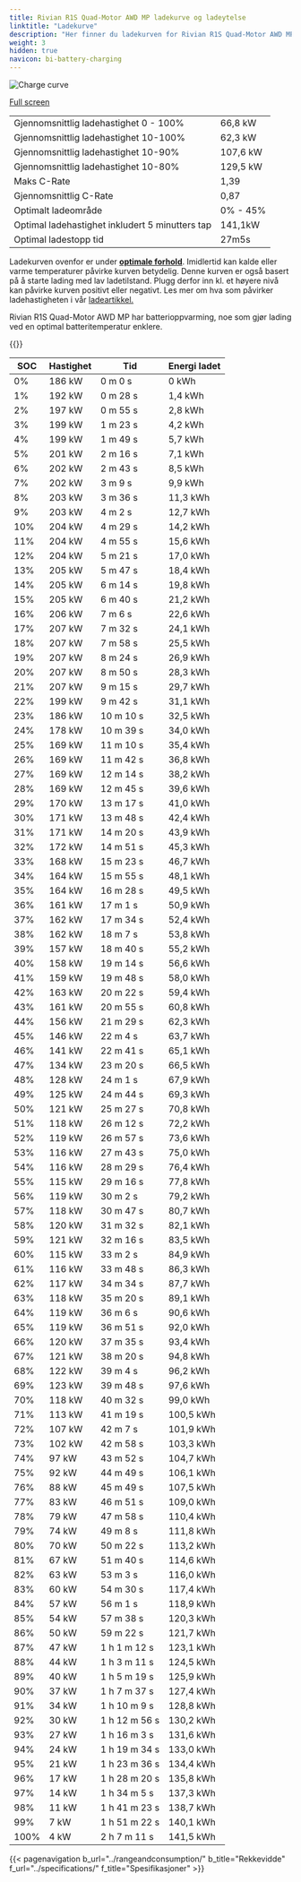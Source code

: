 ```yaml
---
title: Rivian R1S Quad-Motor AWD MP ladekurve og ladeytelse
linktitle: "Ladekurve"
description: "Her finner du ladekurven for Rivian R1S Quad-Motor AWD MP."
weight: 3
hidden: true
navicon: bi-battery-charging
---
```

<!-- markdownlint-disable MD033 -->
<img src="/images/models/rivian/r1/r1s_quad-motor_awd_mp/chargingcurve.svg" alt="Charge curve" class="img-fluid">

[Full screen](/images/models/rivian/r1/r1s_quad-motor_awd_mp/chargingcurve.svg)


<table class="table table-striped border">
<tbody>
<tr>
<td>Gjennomsnittlig ladehastighet 0 - 100%</td><td>66,8 kW</td>
</tr>
<tr>
<td>Gjennomsnittlig ladehastighet 10-100%</td><td>62,3 kW</td>
</tr>
<tr>
<td>Gjennomsnittlig ladehastighet 10-90%</td><td>107,6 kW</td>
</tr>
<tr>
<td>Gjennomsnittlig ladehastighet 10-80%</td><td>129,5 kW</td>
</tr>
<tr>
<td>Maks C-Rate</td><td>1,39</td>
</tr>
<tr>
<td>Gjennomsnittlig C-Rate</td><td>0,87</td>
</tr>
<tr>
<td>Optimalt ladeområde</td><td>0% - 45%</td>
</tr>
<tr>
<td>Optimal ladehastighet inkludert 5 minutters tap</td><td>141,1kW</td>
</tr>
<tr>
<td>Optimal ladestopp tid</td><td>27m5s</td>
</tr>
</tbody>
</table>


Ladekurven ovenfor er under **[optimale forhold](../../../../../technology/battery/charging/#temperatur)**. Imidlertid kan kalde eller varme temperaturer påvirke kurven betydelig. Denne kurven er også basert på å starte lading med lav ladetilstand. Plugg derfor inn kl. et høyere nivå kan påvirke kurven positivt eller negativt. Les mer om hva som påvirker ladehastigheten i vår [ladeartikkel.](../../../../../technology/battery/charging/)


Rivian R1S Quad-Motor AWD MP har batterioppvarming, noe som gjør lading ved en optimal batteritemperatur enklere.


{{<evkxdisplayaddarticle />}}
<table class="table table-striped border">
<thead>
<tr><th>SOC</th><th>Hastighet</th><th>Tid</th><th>Energi ladet</th></tr>
</thead>
<tbody>
<tr>
<td>0%</td><td>186 kW</td><td> 0 m 0 s </td><td>0 kWh </td>
</tr>
<tr>
<td>1%</td><td>192 kW</td><td> 0 m 28 s </td><td>1,4 kWh </td>
</tr>
<tr>
<td>2%</td><td>197 kW</td><td> 0 m 55 s </td><td>2,8 kWh </td>
</tr>
<tr>
<td>3%</td><td>199 kW</td><td> 1 m 23 s </td><td>4,2 kWh </td>
</tr>
<tr>
<td>4%</td><td>199 kW</td><td> 1 m 49 s </td><td>5,7 kWh </td>
</tr>
<tr>
<td>5%</td><td>201 kW</td><td> 2 m 16 s </td><td>7,1 kWh </td>
</tr>
<tr>
<td>6%</td><td>202 kW</td><td> 2 m 43 s </td><td>8,5 kWh </td>
</tr>
<tr>
<td>7%</td><td>202 kW</td><td> 3 m 9 s </td><td>9,9 kWh </td>
</tr>
<tr>
<td>8%</td><td>203 kW</td><td> 3 m 36 s </td><td>11,3 kWh </td>
</tr>
<tr>
<td>9%</td><td>203 kW</td><td> 4 m 2 s </td><td>12,7 kWh </td>
</tr>
<tr>
<td>10%</td><td>204 kW</td><td> 4 m 29 s </td><td>14,2 kWh </td>
</tr>
<tr>
<td>11%</td><td>204 kW</td><td> 4 m 55 s </td><td>15,6 kWh </td>
</tr>
<tr>
<td>12%</td><td>204 kW</td><td> 5 m 21 s </td><td>17,0 kWh </td>
</tr>
<tr>
<td>13%</td><td>205 kW</td><td> 5 m 47 s </td><td>18,4 kWh </td>
</tr>
<tr>
<td>14%</td><td>205 kW</td><td> 6 m 14 s </td><td>19,8 kWh </td>
</tr>
<tr>
<td>15%</td><td>205 kW</td><td> 6 m 40 s </td><td>21,2 kWh </td>
</tr>
<tr>
<td>16%</td><td>206 kW</td><td> 7 m 6 s </td><td>22,6 kWh </td>
</tr>
<tr>
<td>17%</td><td>207 kW</td><td> 7 m 32 s </td><td>24,1 kWh </td>
</tr>
<tr>
<td>18%</td><td>207 kW</td><td> 7 m 58 s </td><td>25,5 kWh </td>
</tr>
<tr>
<td>19%</td><td>207 kW</td><td> 8 m 24 s </td><td>26,9 kWh </td>
</tr>
<tr>
<td>20%</td><td>207 kW</td><td> 8 m 50 s </td><td>28,3 kWh </td>
</tr>
<tr>
<td>21%</td><td>207 kW</td><td> 9 m 15 s </td><td>29,7 kWh </td>
</tr>
<tr>
<td>22%</td><td>199 kW</td><td> 9 m 42 s </td><td>31,1 kWh </td>
</tr>
<tr>
<td>23%</td><td>186 kW</td><td> 10 m 10 s </td><td>32,5 kWh </td>
</tr>
<tr>
<td>24%</td><td>178 kW</td><td> 10 m 39 s </td><td>34,0 kWh </td>
</tr>
<tr>
<td>25%</td><td>169 kW</td><td> 11 m 10 s </td><td>35,4 kWh </td>
</tr>
<tr>
<td>26%</td><td>169 kW</td><td> 11 m 42 s </td><td>36,8 kWh </td>
</tr>
<tr>
<td>27%</td><td>169 kW</td><td> 12 m 14 s </td><td>38,2 kWh </td>
</tr>
<tr>
<td>28%</td><td>169 kW</td><td> 12 m 45 s </td><td>39,6 kWh </td>
</tr>
<tr>
<td>29%</td><td>170 kW</td><td> 13 m 17 s </td><td>41,0 kWh </td>
</tr>
<tr>
<td>30%</td><td>171 kW</td><td> 13 m 48 s </td><td>42,4 kWh </td>
</tr>
<tr>
<td>31%</td><td>171 kW</td><td> 14 m 20 s </td><td>43,9 kWh </td>
</tr>
<tr>
<td>32%</td><td>172 kW</td><td> 14 m 51 s </td><td>45,3 kWh </td>
</tr>
<tr>
<td>33%</td><td>168 kW</td><td> 15 m 23 s </td><td>46,7 kWh </td>
</tr>
<tr>
<td>34%</td><td>164 kW</td><td> 15 m 55 s </td><td>48,1 kWh </td>
</tr>
<tr>
<td>35%</td><td>164 kW</td><td> 16 m 28 s </td><td>49,5 kWh </td>
</tr>
<tr>
<td>36%</td><td>161 kW</td><td> 17 m 1 s </td><td>50,9 kWh </td>
</tr>
<tr>
<td>37%</td><td>162 kW</td><td> 17 m 34 s </td><td>52,4 kWh </td>
</tr>
<tr>
<td>38%</td><td>162 kW</td><td> 18 m 7 s </td><td>53,8 kWh </td>
</tr>
<tr>
<td>39%</td><td>157 kW</td><td> 18 m 40 s </td><td>55,2 kWh </td>
</tr>
<tr>
<td>40%</td><td>158 kW</td><td> 19 m 14 s </td><td>56,6 kWh </td>
</tr>
<tr>
<td>41%</td><td>159 kW</td><td> 19 m 48 s </td><td>58,0 kWh </td>
</tr>
<tr>
<td>42%</td><td>163 kW</td><td> 20 m 22 s </td><td>59,4 kWh </td>
</tr>
<tr>
<td>43%</td><td>161 kW</td><td> 20 m 55 s </td><td>60,8 kWh </td>
</tr>
<tr>
<td>44%</td><td>156 kW</td><td> 21 m 29 s </td><td>62,3 kWh </td>
</tr>
<tr>
<td>45%</td><td>146 kW</td><td> 22 m 4 s </td><td>63,7 kWh </td>
</tr>
<tr>
<td>46%</td><td>141 kW</td><td> 22 m 41 s </td><td>65,1 kWh </td>
</tr>
<tr>
<td>47%</td><td>134 kW</td><td> 23 m 20 s </td><td>66,5 kWh </td>
</tr>
<tr>
<td>48%</td><td>128 kW</td><td> 24 m 1 s </td><td>67,9 kWh </td>
</tr>
<tr>
<td>49%</td><td>125 kW</td><td> 24 m 44 s </td><td>69,3 kWh </td>
</tr>
<tr>
<td>50%</td><td>121 kW</td><td> 25 m 27 s </td><td>70,8 kWh </td>
</tr>
<tr>
<td>51%</td><td>118 kW</td><td> 26 m 12 s </td><td>72,2 kWh </td>
</tr>
<tr>
<td>52%</td><td>119 kW</td><td> 26 m 57 s </td><td>73,6 kWh </td>
</tr>
<tr>
<td>53%</td><td>116 kW</td><td> 27 m 43 s </td><td>75,0 kWh </td>
</tr>
<tr>
<td>54%</td><td>116 kW</td><td> 28 m 29 s </td><td>76,4 kWh </td>
</tr>
<tr>
<td>55%</td><td>115 kW</td><td> 29 m 16 s </td><td>77,8 kWh </td>
</tr>
<tr>
<td>56%</td><td>119 kW</td><td> 30 m 2 s </td><td>79,2 kWh </td>
</tr>
<tr>
<td>57%</td><td>118 kW</td><td> 30 m 47 s </td><td>80,7 kWh </td>
</tr>
<tr>
<td>58%</td><td>120 kW</td><td> 31 m 32 s </td><td>82,1 kWh </td>
</tr>
<tr>
<td>59%</td><td>121 kW</td><td> 32 m 16 s </td><td>83,5 kWh </td>
</tr>
<tr>
<td>60%</td><td>115 kW</td><td> 33 m 2 s </td><td>84,9 kWh </td>
</tr>
<tr>
<td>61%</td><td>116 kW</td><td> 33 m 48 s </td><td>86,3 kWh </td>
</tr>
<tr>
<td>62%</td><td>117 kW</td><td> 34 m 34 s </td><td>87,7 kWh </td>
</tr>
<tr>
<td>63%</td><td>118 kW</td><td> 35 m 20 s </td><td>89,1 kWh </td>
</tr>
<tr>
<td>64%</td><td>119 kW</td><td> 36 m 6 s </td><td>90,6 kWh </td>
</tr>
<tr>
<td>65%</td><td>119 kW</td><td> 36 m 51 s </td><td>92,0 kWh </td>
</tr>
<tr>
<td>66%</td><td>120 kW</td><td> 37 m 35 s </td><td>93,4 kWh </td>
</tr>
<tr>
<td>67%</td><td>121 kW</td><td> 38 m 20 s </td><td>94,8 kWh </td>
</tr>
<tr>
<td>68%</td><td>122 kW</td><td> 39 m 4 s </td><td>96,2 kWh </td>
</tr>
<tr>
<td>69%</td><td>123 kW</td><td> 39 m 48 s </td><td>97,6 kWh </td>
</tr>
<tr>
<td>70%</td><td>118 kW</td><td> 40 m 32 s </td><td>99,0 kWh </td>
</tr>
<tr>
<td>71%</td><td>113 kW</td><td> 41 m 19 s </td><td>100,5 kWh </td>
</tr>
<tr>
<td>72%</td><td>107 kW</td><td> 42 m 7 s </td><td>101,9 kWh </td>
</tr>
<tr>
<td>73%</td><td>102 kW</td><td> 42 m 58 s </td><td>103,3 kWh </td>
</tr>
<tr>
<td>74%</td><td>97 kW</td><td> 43 m 52 s </td><td>104,7 kWh </td>
</tr>
<tr>
<td>75%</td><td>92 kW</td><td> 44 m 49 s </td><td>106,1 kWh </td>
</tr>
<tr>
<td>76%</td><td>88 kW</td><td> 45 m 49 s </td><td>107,5 kWh </td>
</tr>
<tr>
<td>77%</td><td>83 kW</td><td> 46 m 51 s </td><td>109,0 kWh </td>
</tr>
<tr>
<td>78%</td><td>79 kW</td><td> 47 m 58 s </td><td>110,4 kWh </td>
</tr>
<tr>
<td>79%</td><td>74 kW</td><td> 49 m 8 s </td><td>111,8 kWh </td>
</tr>
<tr>
<td>80%</td><td>70 kW</td><td> 50 m 22 s </td><td>113,2 kWh </td>
</tr>
<tr>
<td>81%</td><td>67 kW</td><td> 51 m 40 s </td><td>114,6 kWh </td>
</tr>
<tr>
<td>82%</td><td>63 kW</td><td> 53 m 3 s </td><td>116,0 kWh </td>
</tr>
<tr>
<td>83%</td><td>60 kW</td><td> 54 m 30 s </td><td>117,4 kWh </td>
</tr>
<tr>
<td>84%</td><td>57 kW</td><td> 56 m 1 s </td><td>118,9 kWh </td>
</tr>
<tr>
<td>85%</td><td>54 kW</td><td> 57 m 38 s </td><td>120,3 kWh </td>
</tr>
<tr>
<td>86%</td><td>50 kW</td><td> 59 m 22 s </td><td>121,7 kWh </td>
</tr>
<tr>
<td>87%</td><td>47 kW</td><td>1 h 1 m 12 s </td><td>123,1 kWh </td>
</tr>
<tr>
<td>88%</td><td>44 kW</td><td>1 h 3 m 11 s </td><td>124,5 kWh </td>
</tr>
<tr>
<td>89%</td><td>40 kW</td><td>1 h 5 m 19 s </td><td>125,9 kWh </td>
</tr>
<tr>
<td>90%</td><td>37 kW</td><td>1 h 7 m 37 s </td><td>127,4 kWh </td>
</tr>
<tr>
<td>91%</td><td>34 kW</td><td>1 h 10 m 9 s </td><td>128,8 kWh </td>
</tr>
<tr>
<td>92%</td><td>30 kW</td><td>1 h 12 m 56 s </td><td>130,2 kWh </td>
</tr>
<tr>
<td>93%</td><td>27 kW</td><td>1 h 16 m 3 s </td><td>131,6 kWh </td>
</tr>
<tr>
<td>94%</td><td>24 kW</td><td>1 h 19 m 34 s </td><td>133,0 kWh </td>
</tr>
<tr>
<td>95%</td><td>21 kW</td><td>1 h 23 m 36 s </td><td>134,4 kWh </td>
</tr>
<tr>
<td>96%</td><td>17 kW</td><td>1 h 28 m 20 s </td><td>135,8 kWh </td>
</tr>
<tr>
<td>97%</td><td>14 kW</td><td>1 h 34 m 5 s </td><td>137,3 kWh </td>
</tr>
<tr>
<td>98%</td><td>11 kW</td><td>1 h 41 m 23 s </td><td>138,7 kWh </td>
</tr>
<tr>
<td>99%</td><td>7 kW</td><td>1 h 51 m 22 s </td><td>140,1 kWh </td>
</tr>
<tr>
<td>100%</td><td>4 kW</td><td>2 h 7 m 11 s </td><td>141,5 kWh </td>
</tr>
</tbody>
</table>


{{< pagenavigation b_url="../rangeandconsumption/" b_title="Rekkevidde" f_url="../specifications/" f_title="Spesifikasjoner" >}}
